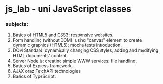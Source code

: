 # js_lab - uni JavaScript classes
### subjects:
1. Basics of HTML5 and CSS3; responsive websites.
2. Form handling (without DOM); using "canvas" element to create dynamic graphics (HTML5); mocha tests introduction.
3. DOM Standard: dynamically changing CSS styles, adding and modifying HTML documents' content.
4. Server Node.js: creating simple WWW services; file handling.
5. Basics of Express framework.
6. AJAX oraz FetchAPI technologies.
7. Basics of TypeScript.

